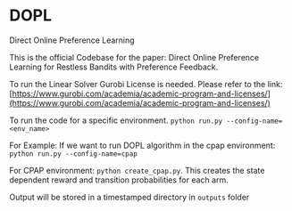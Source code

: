 # DOPL
Direct Online Preference Learning

This is the official Codebase for the paper: Direct Online Preference Learning for Restless Bandits with Preference Feedback.

To run the Linear Solver Gurobi License is needed. Please refer to the link: [https://www.gurobi.com/academia/academic-program-and-licenses/](https://www.gurobi.com/academia/academic-program-and-licenses/)

To run the code for a specific environment.
```python run.py --config-name=<env_name>``` 

For Example: If we want to run DOPL algorithm in the cpap environment:
```python run.py --config-name=cpap``` 

For CPAP environment: ```python create_cpap.py```.
This creates the state dependent reward and transition probabilities for each arm.
 

Output will be stored in a timestamped directory in ```outputs``` folder
